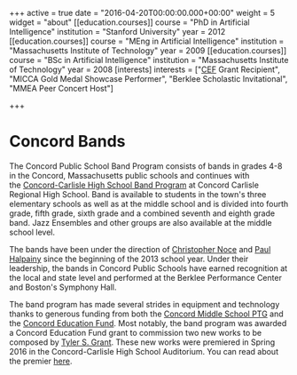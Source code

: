 +++
active = true
date = "2016-04-20T00:00:00.000+00:00"
weight = 5
widget = "about"
[[education.courses]]
course = "PhD in Artificial Intelligence"
institution = "Stanford University"
year = 2012
[[education.courses]]
course = "MEng in Artificial Intelligence"
institution = "Massachusetts Institute of Technology"
year = 2009
[[education.courses]]
course = "BSc in Artificial Intelligence"
institution = "Massachusetts Institute of Technology"
year = 2008
[interests]
interests = ["<a href='concordedfund.org'>CEF</a> Grant Recipient", "MICCA Gold Medal Showcase Performer", "Berklee Scholastic Invitational", "MMEA Peer Concert Host"]

+++
# Concord Bands

The Concord Public School Band Program consists of bands in grades 4-8 in the Concord, Massachusetts public schools and continues with the [Concord-Carlisle High School Band Program](http://cchsbands.com/ "http://cchsbands.com") at Concord Carlisle Regional High School. Band is available to students in the town's three elementary schools as well as at the middle school and is divided into fourth grade, fifth grade, sixth grade and a combined seventh and eighth grade band. Jazz Ensembles and other groups are also available at the middle school level.

The bands have been under the direction of [Christopher Noce](http://concordbands.org/our_directors#christopher_noce "our_directors") and [Paul Halpainy](http://concordbands.org/our_directors#paul_halpainy "our_directors") since the beginning of the 2013 school year. Under their leadership, the bands in Concord Public Schools have earned recognition at the local and state level and performed at the Berklee Performance Center and Boston's Symphony Hall.

The band program has made several strides in equipment and technology thanks to generous funding from both the [Concord Middle School PTG](http://cmsptg.org/ "http://cmsptg.org/") and the [Concord Education Fund](http://concordedfund.org/ "http://concordedfund.org/"). Most notably, the band program was awarded a Concord Education Fund grant to commission two new works to be composed by [Tyler S. Grant](http://www.tylersgrant.com/ "http://www.tylersgrant.com/"). These new works were premiered in Spring 2016 in the Concord-Carlisle High School Auditorium. You can read about the premier [here](http://concordedfund.org/2016/06/cms-band-performs-two-world-premier-pieces/ "http://concordedfund.org/2016/06/cms-band-performs-two-world-premier-pieces/").
